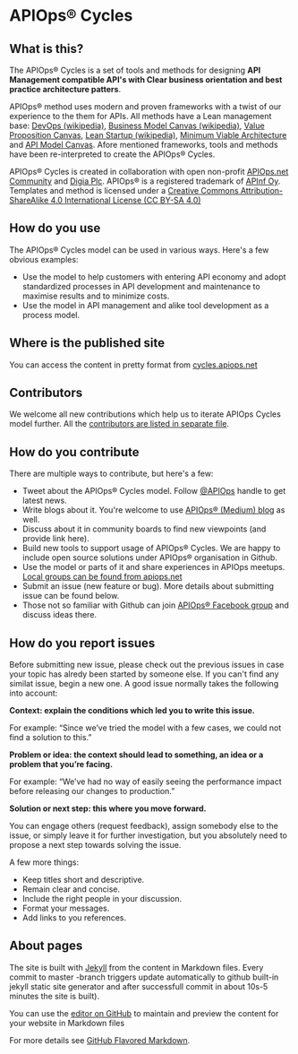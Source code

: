 # APIOps&reg; Cycles

## What is this?

The APIOps&reg; Cycles is a set of tools and methods for designing **API Management compatible API's with Clear business orientation and best practice architecture patters**.

APIOps&reg; method uses modern and proven frameworks with a twist of our experience to the them for APIs. All methods have a Lean management base: [DevOps (wikipedia)](https://en.wikipedia.org/wiki/DevOps), [Business Model Canvas (wikipedia)](https://en.wikipedia.org/wiki/Business_Model_Canvas), [Value Proposition Canvas](), [Lean Startup (wikipedia)](https://en.wikipedia.org/wiki/Lean_startup), [Minimum Viable Architecture](https://www.enterpriseirregulars.com/116163/minimum-viable-architecture-good-enough-good-enough-enterprise/) and [API Model Canvas](https://www.slideshare.net/3scale/api-model-canvas-apidays-mediterranea-2015). Afore mentioned frameworks, tools and methods have been re-interpreted to create the APIOps&reg; Cycles. 

APIOps&reg; Cycles is created in collaboration with open non-profit [APIOps.net Community](https://medium.com/apiops) and [Digia Plc](www.digia.com). APIOps&reg; is a registered trademark of [APInf Oy](http://apinf.com). Templates and method is licensed under a [Creative Commons Attribution-ShareAlike 4.0 International License (CC BY-SA 4.0)](https://creativecommons.org/licenses/by-sa/4.0/)

## How do you use

The APIOps&reg; Cycles model can be used in various ways. Here's a few obvious examples: 

* Use the model to help customers with entering API economy and adopt standardized processes in API development and maintenance to maximise results and to minimize costs. 
* Use the model in API management and alike tool development as a process model.

## Where is the published site

You can access the content in pretty format from [cycles.apiops.net](http://cycles.apiops.net)
    
## Contributors

We welcome all new contributions which help us to iterate APIOps Cycles model further. All the [contributors are listed in separate file](contributors.md). 

## How do you contribute

There are multiple ways to contribute, but here's a few: 

* Tweet about the APIOps&reg; Cycles model. Follow [@APIOps](https://twitter.com/apiops) handle to get latest news. 
* Write blogs about it. You're welcome to use [APIOps&reg; (Medium) blog](http://apiops.net) as well. 
* Discuss about it in community boards to find new viewpoints (and provide link here). 
* Build new tools to support usage of APIOps&reg; Cycles. We are happy to include open source solutions under APIOps&reg; organisation in Github. 
* Use the model or parts of it and share experiences in APIOps meetups. [Local groups can be found from apiops.net](https://medium.com/apiops/apiops-global-network-local-communities-6e72becd2b6b)
* Submit an issue (new feature or bug). More details about submitting issue can be found below. 
* Those not so familiar with Github can join [APIOps&reg; Facebook group](https://www.facebook.com/groups/apiops/) and discuss ideas there.

## How do you report issues

Before submitting new issue, please check out the previous issues in case your topic has alredy been started by someone else. If you can't find any similat issue, begin a new one. A good issue normally takes the following into account: 

**Context: explain the conditions which led you to write this issue.**

For example: “Since we’ve tried the model with a few cases, we could not find a solution to this.”

**Problem or idea: the context should lead to something, an idea or a problem that you’re facing.**

For example: “We’ve had no way of easily seeing the performance impact before releasing our changes to production.”

**Solution or next step: this where you move forward.** 

You can engage others (request feedback), assign somebody else to the issue, or simply leave it for further investigation, but you absolutely need to propose a next step towards solving the issue.

A few more things: 

* Keep titles short and descriptive. 
* Remain clear and concise. 
* Include the right people in your discussion. 
* Format your messages. 
* Add links to you references.

## About pages

The site is built with [Jekyll](https://jekyllrb.com/) from the content in Markdown files. Every commit to master -branch triggers update automatically to github built-in jekyll static site generator and after successfull commit in about 10s-5 minutes the site is built). 

You can use the [editor on GitHub](https://github.com/mniinio/APIOps-cycles/edit/master/README.md) to maintain and preview the content for your website in Markdown files

For more details see [GitHub Flavored Markdown](https://guides.github.com/features/mastering-markdown/).


